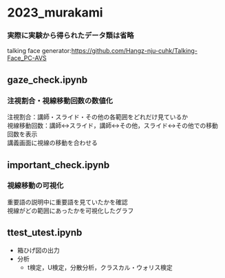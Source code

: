 # 2023_murakami
### 実際に実験から得られたデータ類は省略

talking face generator:<https://github.com/Hangz-nju-cuhk/Talking-Face_PC-AVS>


## gaze_check.ipynb
### 注視割合・視線移動回数の数値化  
注視割合：講師・スライド・その他の各範囲をどれだけ見ているか  
視線移動回数：講師↔スライド，講師↔その他，スライド↔その他での移動回数を表示  
講義画面に視線の移動を合わせる

## important_check.ipynb
### 視線移動の可視化
重要語の説明中に重要語を見ていたかを確認  
視線がどの範囲にあったかを可視化したグラフ

## ttest_utest.ipynb
- 箱ひげ図の出力
- 分析
    - t検定，U検定，分散分析，クラスカル・ウォリス検定
